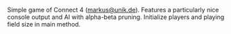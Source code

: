 Simple game of Connect 4 (markus@unik.de).
Features a particularly nice console output and AI with alpha-beta pruning.
Initialize players and playing field size in main method.
